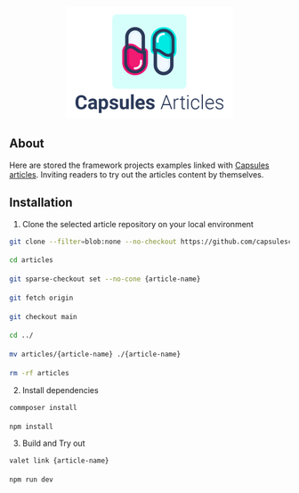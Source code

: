 

<p align="center"><img src="capsules-articles-image.png" width="300px" height="200px" /></p>


## About

Here are stored the framework projects examples linked with <a href="https://capsules.codes/en/blog">Capsules articles</a>.
Inviting readers to try out the articles content by themselves.


## Installation


1. Clone the selected article repository on your local environment

```bash
git clone --filter=blob:none --no-checkout https://github.com/capsulescodes/articles.git

cd articles

git sparse-checkout set --no-cone {article-name}

git fetch origin

git checkout main

cd ../

mv articles/{article-name} ./{article-name}

rm -rf articles
```


2. Install dependencies

```bash
commposer install

npm install
```


3. Build and Try out

```bash
valet link {article-name}

npm run dev
```

